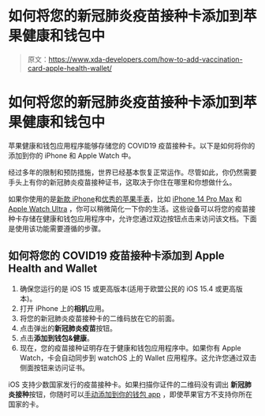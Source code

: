 # 如何将您的新冠肺炎疫苗接种卡添加到苹果健康和钱包中

> 原文：<https://www.xda-developers.com/how-to-add-vaccination-card-apple-health-wallet/>

# 如何将您的新冠肺炎疫苗接种卡添加到苹果健康和钱包中

苹果健康和钱包应用程序能够存储您的 COVID19 疫苗接种卡。以下是如何将你的添加到你的 iPhone 和 Apple Watch 中。

经过多年的限制和预防措施，世界已经基本恢复正常运作。尽管如此，你仍然需要手头上有你的新冠肺炎疫苗接种证书，这取决于你住在哪里和你想做什么。

如果你使用的是[新款 iPhone](http://www.xda-developers.com/best-iphone)和[优秀的苹果手表](http://www.xda-developers.com/best-apple-watch)，比如 [iPhone 14 Pro Max](http://www.xda-developers.com/apple-iphone-14-pro-max-review) 和 [Apple Watch Ultra](http://www.xda-developers.com/apple-watch-ultra-review) ，你可以稍微简化一下你的生活。这些设备可以将您的疫苗接种卡存储在健康和钱包应用程序中，允许您通过双边按钮点击来访问该文档。下面是使用该功能需要遵循的步骤。

## 如何将您的 COVID19 疫苗接种卡添加到 Apple Health and Wallet

1.  确保您运行的是 iOS 15 或更高版本(适用于欧盟公民的 iOS 15.4 或更高版本)。
2.  打开 iPhone 上的**相机**应用。
3.  将您的新冠肺炎疫苗接种卡的二维码放在它的前面。
4.  点击弹出的**新冠肺炎疫苗**按钮。
5.  点击**添加到钱包&健康**。
6.  现在，您的疫苗接种证明存在于健康和钱包应用程序中。如果你有 Apple Watch，卡会自动同步到 watchOS 上的 Wallet 应用程序。这允许您通过双击侧面按钮来访问证书。

iOS 支持少数国家发行的疫苗接种卡。如果扫描你证件的二维码没有调出 **新冠肺炎接种**按钮，你随时可以[手动添加到你的钱包 app](https://www.xda-developers.com/how-to-manually-add-vaccination-certificate-apple-wallet/) ，即使苹果官方不支持你所在国家的卡。